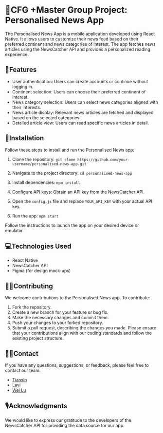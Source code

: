 # 💜CFG +Master Group Project: Personalised News App
The Personalised News App is a mobile application developed using React Native. It allows users to customize their news feed based on their preferred continent and news categories of interest. The app fetches news articles using the NewsCatcher API and provides a personalized reading experience.

## 🧰Features
- User authentication: Users can create accounts or continue without logging in.
- Continent selection: Users can choose their preferred continent of interest.
- News category selection: Users can select news categories aligned with their interests.
- News article display: Relevant news articles are fetched and displayed based on the selected categories.
- Detailed article view: Users can read specific news articles in detail.

## 📂Installation
Follow these steps to install and run the Personalised News app:
1. Clone the repository:
`git clone https://github.com/your-username/personalised-news-app.git`

2. Navigate to the project directory:
`cd personalised-news-app`

3. Install dependencies:
`npm install`

4. Configure API keys:
Obtain an API key from the NewsCatcher API.

5. Open the `config.js` file and replace `YOUR_API_KEY` with your actual API key.

6. Run the app:
`npm start`

Follow the instructions to launch the app on your desired device or emulator.

## 💻Technologies Used
- React Native
- NewsCatcher API
- Figma (for design mock-ups)

## 👷‍♀️Contributing
We welcome contributions to the Personalised News app. To contribute:
1. Fork the repository.
2. Create a new branch for your feature or bug fix.
3. Make the necessary changes and commit them.
4. Push your changes to your forked repository.
5. Submit a pull request, describing the changes you made.
Please ensure that your contributions align with our coding standards and follow the existing project structure.

## 👩‍💻Contact
If you have any questions, suggestions, or feedback, please feel free to contact our team:
- [Tianxin](https://github.com/Tianxin1001)
- [Lavi](https://github.com/livlavi)
- [Wei Lu](https://github.com/eviii-in-reed)

## 🎙️Acknowledgments
We would like to express our gratitude to the developers of the NewsCatcher API for providing the data source for our app.
